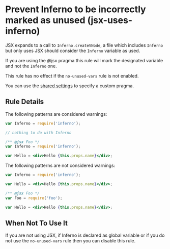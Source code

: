 # Prevent Inferno to be incorrectly marked as unused (jsx-uses-inferno)

JSX expands to a call to `Inferno.createVNode`, a file which includes `Inferno`
but only uses JSX should consider the `Inferno` variable as used.

If you are using the @jsx pragma this rule will mark the designated variable and not the `Inferno` one.

This rule has no effect if the `no-unused-vars` rule is not enabled.

You can use the [shared settings](/README.md#configuration) to specify a custom pragma.

## Rule Details

The following patterns are considered warnings:

```js
var Inferno = require('inferno');

// nothing to do with Inferno
```

```jsx
/** @jsx Foo */
var Inferno = require('inferno');

var Hello = <div>Hello {this.props.name}</div>;
```

The following patterns are not considered warnings:

```jsx
var Inferno = require('inferno');

var Hello = <div>Hello {this.props.name}</div>;
```

```jsx
/** @jsx Foo */
var Foo = require('foo');

var Hello = <div>Hello {this.props.name}</div>;
```

## When Not To Use It

If you are not using JSX, if Inferno is declared as global variable or if you do not use the `no-unused-vars` rule then you can disable this rule.
